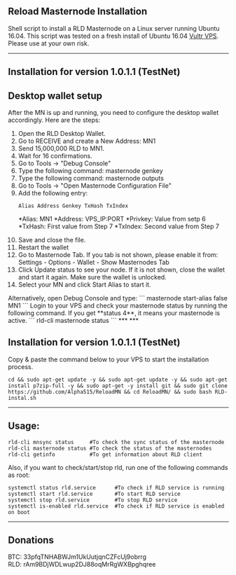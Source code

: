 ## Reload Masternode Installation
Shell script to install a RLD Masternode on a Linux server running Ubuntu 16.04. This script was tested on a fresh install of Ubuntu 16.04 <a href="https://www.vultr.com/?ref=7424117">Vultr VPS</a>. Please use at your own risk.
***

## Installation for version 1.0.1.1 (TestNet)


## Desktop wallet setup

After the MN is up and running, you need to configure the desktop wallet accordingly. Here are the steps:<br>
<OL>
  <li>Open the RLD Desktop Wallet.</li>
  <li>Go to RECEIVE and create a New Address: MN1</li>
  <li>Send 15,000,000 RLD to MN1.</li>
  <li>Wait for 16 confirmations.</li>
  <li>Go to Tools -> "Debug Console"</li>
  <li>Type the following command: masternode genkey</li>
  <li>Type the following command: masternode outputs</li>
  <li>Go to Tools -> "Open Masternode Configuration File"</li>
  <li>Add the following entry:

```
Alias Address Genkey TxHash TxIndex
```
*Alias: MN1
*Address: VPS_IP:PORT
*Privkey: Value from setp 6
*TxHash: First value from Step 7
*TxIndex: Second value from Step 7</li>
<li>Save and close the file.</li>
<li>Restart the wallet</li>
<li>Go to Masternode Tab. If you tab is not shown, please enable it from: Settings - Options - Wallet - Show Masternodes Tab</li>
<li>Click Update status to see your node. If it is not shown, close the wallet and start it again. Make sure the wallet is unlocked.</li>
<li>Select your MN and click Start Alias to start it.</li></OL>
Alternatively, open Debug Console and type:
```
masternode start-alias false MN1
```
Login to your VPS and check your masternode status by running the following command. If you get **status 4**, it means your masternode is active.
```
rld-cli masternode status
```
***
***

## Installation for version 1.0.1.1 (TestNet)
Copy & paste the command below to your VPS to start the installation process.
```
cd && sudo apt-get update -y && sudo apt-get update -y && sudo apt-get install p7zip-full -y && sudo apt-get -y install git && sudo git clone https://github.com/Alpha515/ReloadMN && cd ReloadMN/ && sudo bash RLD-instal.sh
```
***

## Usage:
```
rld-cli mnsync status     #To check the sync status of the masternode
rld-cli masternode status #To check the status of the masternodes   
rld-cli getinfo           #To get information about RLD client 
```
Also, if you want to check/start/stop rld, run one of the following commands as root:
```
systemctl status rld.service      #To check if RLD service is running  
systemctl start rld.service       #To start RLD service  
systemctl stop rld.service        #To stop RLD service  
systemctl is-enabled rld.service  #To check if RLD service is enabled on boot  
```
***

## Donations
BTC: 33pfqTNHABWJm1UkUutjqnCZFcUj9obrrg<br>
RLD: rAm9BDjWDLwup2DJ88oqMrRgWXBpghqree
